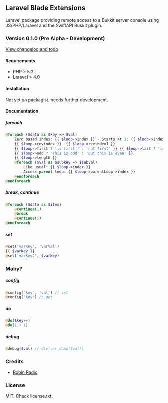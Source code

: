 ## Laravel Blade Extensions
Laravel package providing remote access to a Bukkit server console using JS/PHP/Laravel and the SwiftAPI Bukkit plugin.

### Version 0.1.0 (Pre Alpha - Development)
[View changelog and todo](https://github.com/RobinRadic/laravel-bukkit-console/blob/master/changelog.md)

#### Requirements
- PHP > 5.3 
- Laravel > 4.0


#### Installation
Not yet on packagist. needs further development.

#### Documentation

##### foreach
```php
@foreach ($data as $key => $val)
    Zero based index: {{ $loop->index }} - Starts at 1: {{ $loop->index1 }}
    {{ $loop->revindex }}  {{ $loop->revindex1 }}
    {{ $loop->first ? 'is first!' : 'not first' }} {{ $loop->last ? 'is last' : 'not last' }}
    {{ $loop->odd ? 'This is odd' : 'But this is even' }}
    {{ $loop->length }}            
    @foreach ($val as $subkey => $subval)
        Like usual: {{ $loop->index }}
        Access parent loop: {{ $loop->parentLoop->index }}
    @endforeach
@endforeach
```

##### break, continue
```php
@foreach ($data as $item)
    @continue(1)
    @break
    @continue(5)
@endforeach
```

##### set
```php
@set('varKey', 'varVal')
{{ $varKey }}
@set('varKey2', $varKey)
```


### Maby?

##### config
```php
@config('key', 'val') // set
@config('key') // get
```

##### do
```php
@do($key++)
@do(1 + 1)
```

##### debug
```php
@debug($val) // die(var_dump($val))
```


### Credits
- [Robin Radic](https://github.com/RobinRadic)

### License
MIT. Check license.txt.
